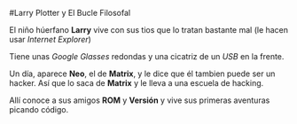 #Larry Plotter y El Bucle Filosofal

El niño húerfano **Larry** vive con sus tios que lo tratan bastante mal
(le hacen usar *Internet Explorer*)

Tiene unas *Google Glasses* redondas y una cicatriz de un *USB* en la frente.

Un día, aparece **Neo**, el de **Matrix**, y le dice que él tambien puede ser un hacker.
Así que lo saca de **Matrix** y le lleva a una escuela de hacking.

Allí conoce a sus amigos **ROM** y **Versión** y vive sus primeras aventuras picando código.